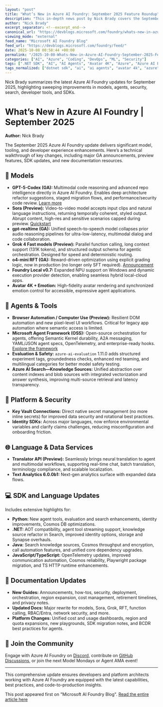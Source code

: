 ```yaml
---
layout: "post"
title: "What’s New in Azure AI Foundry: September 2025 Feature Roundup"
description: "This in-depth news post by Nick Brady covers the September 2025 updates to Azure AI Foundry, including the general availability of GPT‑5‑Codex, new Sora video-to-video capabilities, Grok 4 Fast models, enhanced browser automation tools, major updates to Azure AI Search, secure Key Vault integrations, Voice Live improvements, SDK changelogs across Python, .NET, Java, and JavaScript/TypeScript, and extensive documentation changes for agents, evaluation, and security features."
author: "Nick Brady"
excerpt_separator: <!--excerpt_end-->
canonical_url: "https://devblogs.microsoft.com/foundry/whats-new-in-azure-ai-foundry-september-2025/"
viewing_mode: "external"
feed_name: "Microsoft AI Foundry Blog"
feed_url: "https://devblogs.microsoft.com/foundry/feed/"
date: 2025-10-08 00:58:44 +00:00
permalink: "/2025-10-08-Whats-New-in-Azure-AI-Foundry-September-2025-Feature-Roundup.html"
categories: ["AI", "Azure", "Coding", "DevOps", "ML", "Security"]
tags: [".NET SDK", "AI", "AI Agents", "Avatar 4K", "Azure", "Azure AI Evaluation", "Azure AI Foundry", "Azure AI Search", "BCDR", "Browser Automation", "Coding", "Data Services", "DevOps", "Evaluations", "Foundry Local", "Function Calling", "Gpt 5 Codex", "Grok 4 Fast", "Identity SDK", "Java SDK", "JavaScript SDK", "Key Vault", "Knowledge Sources", "Microsoft Agent Framework", "ML", "Model ORchestration", "News", "O4 Mini", "OpenAI", "Python SDK", "Red Teaming", "Reinforcement Fine Tuning", "SDK Changelog", "Security", "Sora", "Speech To Speech", "Structured Output", "Telemetry", "Translator API", "Voice Live", "Voicelive"]
tags_normalized: ["dotnet sdk", "ai", "ai agents", "avatar 4k", "azure", "azure ai evaluation", "azure ai foundry", "azure ai search", "bcdr", "browser automation", "coding", "data services", "devops", "evaluations", "foundry local", "function calling", "gpt 5 codex", "grok 4 fast", "identity sdk", "java sdk", "javascript sdk", "key vault", "knowledge sources", "microsoft agent framework", "ml", "model orchestration", "news", "o4 mini", "openai", "python sdk", "red teaming", "reinforcement fine tuning", "sdk changelog", "security", "sora", "speech to speech", "structured output", "telemetry", "translator api", "voice live", "voicelive"]
---
```


Nick Brady summarizes the latest Azure AI Foundry updates for September 2025, highlighting sweeping improvements in models, agents, security, search, developer tools, and SDKs.<!--excerpt_end-->

# What’s New in Azure AI Foundry | September 2025

**Author:** Nick Brady

The September 2025 Azure AI Foundry update delivers significant model, tooling, and developer experience enhancements. Here’s a technical walkthrough of key changes, including major GA announcements, preview features, SDK updates, and new documentation resources.

## 🧠 Models

- **GPT-5-Codex (GA):** Multimodal code reasoning and advanced repo intelligence directly in Azure AI Foundry. Enables deep architecture refactor suggestions, staged migration flows, and performance/security code review. [Learn more](https://techcommunity.microsoft.com/blog/azure-ai-foundry-blog/announcing-gpt%E2%80%915%E2%80%91codex-redefining-developer-experience-in-azure-ai-foundry/4455524)
- **Sora (Preview):** Video-to-video model accepts input clips and natural language instructions, returning temporally coherent, styled output. Abrupt content, high-res and sensitive scenarios capped during preview. [Quickstart](https://learn.microsoft.com/en-us/azure/ai-foundry/openai/video-generation-quickstart)
- **gpt-realtime (GA):** Unified speech-to-speech model collapses prior audio reasoning pipelines for ultra-low-latency, multimodal dialog and code collaboration.
- **Grok 4 Fast models (Preview):** Parallel function calling, long context support (131K tokens), and structured output schema for agentic orchestration. Designed for speed and deterministic routing.
- **o4-mini RFT (GA):** Reward-driven optimization using explicit grading logic, now in production (no longer only SFT required). [Announcement](https://techcommunity.microsoft.com/blog/azure-ai-foundry-blog/o4-mini-reinforcement-fine-tuning-rft-now-generally-available-on-azure-ai-foundr/4452597)
- **Foundry Local v0.7:** Expanded NPU support on Windows and dynamic execution provider detection, enabling seamless hybrid local-cloud apps.
- **Avatar 4K + Emotion:** High-fidelity avatar rendering and synchronized emotion control for accessible, expressive agent applications.

## 🤖 Agents & Tools

- **Browser Automation / Computer Use (Preview):** Resilient DOM automation and new pixel-level UI workflows. Critical for legacy app automation where semantic access is limited.
- **Microsoft Agent Framework (OSS):** Open-source orchestration for agents, offering Semantic Kernel durability, A2A messaging, YAML/JSON agent specs, OpenTelemetry, and enterprise-ready hooks. [Explore the framework](https://aka.ms/AgentFramework)
- **Evaluation & Safety:** `azure-ai-evaluation` 1.11.0 adds structured experiment tags, groundedness checks, enhanced red teaming, and multilingual categories for better model safety testing.
- **Azure AI Search—Knowledge Sources:** Unified abstraction over content indexes and blob sources with integrated vectorization and answer synthesis, improving multi-source retrieval and latency transparency.

## 🔐 Platform & Security

- **Key Vault Connections:** Direct native secret management (no more inline secrets) for improved data security and rotational best practices.
- **Identity SDKs:** Across major languages, now enforce environmental variables and clarify claims challenges, reducing misconfiguration and onboarding friction.

## 🌐 Language & Data Services

- **Translator API (Preview):** Seamlessly brings neural translation to agent and multimodal workflows, supporting real-time chat, batch translation, terminology compliance, and scalable localization.
- **Text Analytics 6.0.0b1:** Next-gen analytics surface with expanded data flows.

## 💻 SDK and Language Updates

Includes extensive highlights for:

- **Python:** New agent tools, evaluation and search enhancements, identity improvements, Cosmos DB optimizations.
- **.NET:** AOT compatibility, agent tool streaming support, knowledge source refactor in Search, improved identity options, storage and Synapse overhauls.
- **Java:** Search knowledge sources, Cosmos throughput and encryption, call automation features, and unified core dependency upgrades.
- **JavaScript/TypeScript:** OpenTelemetry updates, improved communication automation, Cosmos reliability, Playwright package migration, and TS HTTP runtime enhancements.

## 📝 Documentation Updates

- **New Guides:** Announcements, how-tos, security, deployment, orchestration, region expansion, cost management, retirement timelines, and privacy notes.
- **Updated Docs:** Major rewrite for models, Sora, Grok, RFT, function calling, RBAC/Entra, network security, and more.
- **Platform Changes:** Unified cost and usage dashboards, region and quota expansions, new playgrounds, SDK migration notes, and BCDR best practices for agents.

## 📣 Join the Community

Engage with Azure AI Foundry on [Discord](https://aka.ms/azureaifoundry/discord), contribute on [GitHub Discussions](https://aka.ms/azureaifoundry/forum), or join the next Model Mondays or Agent AMA event!

---
This comprehensive update ensures developers and platform architects working with Azure AI Foundry are equipped with the latest capabilities, best practices, and code-to-production insights.

This post appeared first on "Microsoft AI Foundry Blog". [Read the entire article here](https://devblogs.microsoft.com/foundry/whats-new-in-azure-ai-foundry-september-2025/)
